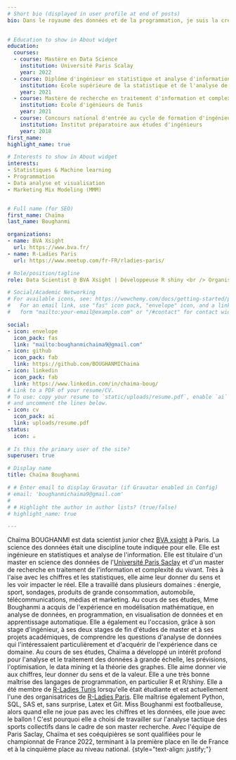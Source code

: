 ```yaml
---
# Short bio (displayed in user profile at end of posts)
bio: Dans le royaume des données et de la programmation, je suis la créatrice de possibilités infinies.

  
# Education to show in About widget
education:
  courses:
  - course: Mastère en Data Science
    institution: Université Paris Scalay
    year: 2022
  - course: Diplôme d'ingénieur en statistique et analyse d'information
    institution: Ecole supérieure de la statistique et de l'analyse de l'information
    year: 2021
  - course: Mastère de recherche en traitement d'information et complexité du vivant
    institution: Ecole d'igénieurs de Tunis
    year: 2021
  - course: Concours national d'entrée au cycle de formation d'ingénieurs
    institution: Institut préparatoire aux études d'ingénieurs
    year: 2018
first_name: 
highlight_name: true

# Interests to show in About widget
interests:
- Statistiques & Machine learning
- Programmation
- Data analyse et visualisation
- Marketing Mix Modeling (MMM)


# Full name (for SEO)
first_name: Chaïma
last_name: Boughanmi

organizations:
- name: BVA Xsight
  url: https://www.bva.fr/
- name: R-Ladies Paris
  url: https://www.meetup.com/fr-FR/rladies-paris/

# Role/position/tagline
role: Data Scientist @ BVA Xsight | Développeuse R shiny <br /> Organisatrice @ R-Ladies Paris <br /> Paris France

# Social/Academic Networking
# For available icons, see: https://wowchemy.com/docs/getting-started/page-builder/#icons
#   For an email link, use "fas" icon pack, "envelope" icon, and a link in the
#   form "mailto:your-email@example.com" or "/#contact" for contact widget.

social:
- icon: envelope
  icon_pack: fas
  link: "mailto:boughanmichaima9@gmail.com"
- icon: github
  icon_pack: fab
  link: https://github.com/BOUGHANMIChaima
- icon: linkedin
  icon_pack: fab
  link: https://www.linkedin.com/in/chaima-boug/
# Link to a PDF of your resume/CV.
# To use: copy your resume to `static/uploads/resume.pdf`, enable `ai` icons in `params.yaml`,
# and uncomment the lines below.
- icon: cv
  icon_pack: ai
  link: uploads/resume.pdf
status:
  icon: ☕️
  
# Is this the primary user of the site?
superuser: true

# Display name
title: Chaïma Boughanmi

# # Enter email to display Gravatar (if Gravatar enabled in Config)
# email: 'boughanmichaima9@gmail.com'
# 
# # Highlight the author in author lists? (true/false)
# highlight_name: true

---
```

Chaïma BOUGHANMI est data scientist junior chez [BVA xsight](https://www.bva.fr/) à Paris. La science des données était une discipline toute indiquée pour elle. Elle est ingénieure en statistiques et analyse de l'information.
Elle est titulaire d'un master en science des données de l'[Université Paris Saclay](https://www.universite-paris-saclay.fr/formation/master/mathematiques-et-applications/m2-data-science-sante-assurance-et-finance) et d'un master de recherche en traitement de l'information et complexité du vivant.
Très à l'aise avec les chiffres et les statistiques, elle aime leur donner du sens et les voir impacter le réel.
Elle a travaillé dans plusieurs domaines : énergie, sport, sondages, produits de grande consommation, automobile, télécommunications, médias et marketing.
Au cours de ses études, Mme Boughanmi a acquis de l'expérience en modélisation mathématique, en analyse de données, en programmation, en visualisation de données et en apprentissage automatique.
Elle a également eu l'occasion, grâce à son stage d'ingénieur, à ses deux stages de fin d'études de master et à ses projets académiques, de comprendre les questions d'analyse de données qui l'intéressaient particulièrement et d'acquérir de l'expérience dans ce domaine.
Au cours de ses études, Chaïma a développé un intérêt profond pour l'analyse et le traitement des données à grande échelle, les prévisions, l'optimisation, le data mining et la théorie des graphes.
Elle aime donner vie aux chiffres, leur donner du sens et de la valeur.
Elle a une très bonne maîtrise des langages de programmation, en particulier
R et R/shiny. Elle a été membre de [R-Ladies Tunis](https://www.meetup.com/rladies-tunis/) lorsqu'elle était étudiante et est actuellement l'une des organisatrices de [R-Ladies Paris](https://www.meetup.com/fr-FR/rladies-paris/).
Elle maîtrise également Python, SQL, SAS et, sans surprise, Latex et Git.
Miss Boughanmi est footballeuse, alors quand elle ne joue pas avec les chiffres et les données, elle joue avec le ballon ! C'est pourquoi elle a choisi de travailler sur l'analyse tactique des sports collectifs dans le cadre de son master recherche.
Avec l'équipe de Paris Saclay, Chaïma et ses coéquipières se sont qualifiées pour le championnat de France 2022, terminant à la première place en île de France et à la cinquième place au niveau national.
{style="text-align: justify;"}

